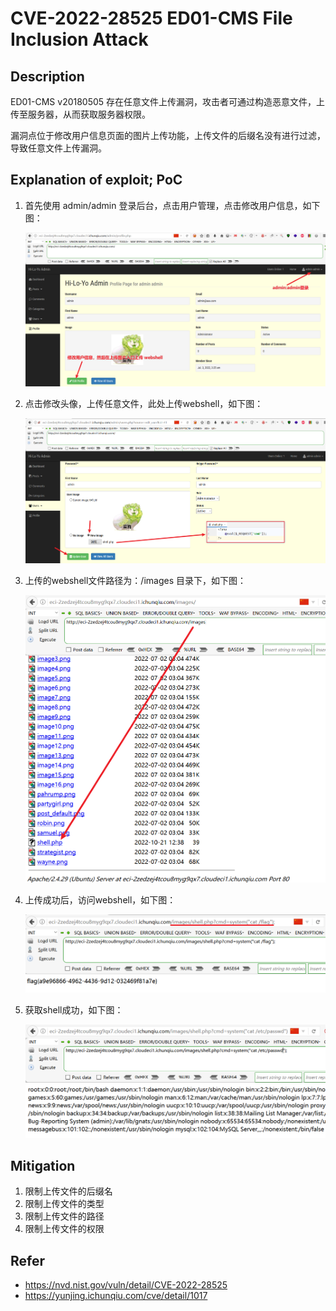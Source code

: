 # CVE-2022-28525 ED01-CMS File Inclusion Attack

## Description
ED01-CMS v20180505 存在任意文件上传漏洞，攻击者可通过构造恶意文件，上传至服务器，从而获取服务器权限。

漏洞点位于修改用户信息页面的图片上传功能，上传文件的后缀名没有进行过滤，导致任意文件上传漏洞。


## Explanation of exploit; PoC

1. 首先使用 admin/admin 登录后台，点击用户管理，点击修改用户信息，如下图：

    ![](images/CVE-2022-28525-1.png)

2. 点击修改头像，上传任意文件，此处上传webshell，如下图：

    ![](images/CVE-2022-28525-2.png)

3. 上传的webshell文件路径为：/images 目录下，如下图：

    ![](images/CVE-2022-28525-3.png)

4. 上传成功后，访问webshell，如下图：

    ![](images/CVE-2022-28525-4.png)

5. 获取shell成功，如下图：

    ![](images/CVE-2022-28525-5.png)


## Mitigation

1. 限制上传文件的后缀名
2. 限制上传文件的类型
3. 限制上传文件的路径
4. 限制上传文件的权限

## Refer

- https://nvd.nist.gov/vuln/detail/CVE-2022-28525
- https://yunjing.ichunqiu.com/cve/detail/1017